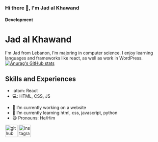 ### Hi there 👋, I'm Jad al Khawand
#### Development
# Jad al Khawand
I'm Jad from Lebanon, I'm majoring in computer science. I enjoy learning languages and frameworks like react, as well as work in WordPress.
[![Anurag's GitHub stats](https://github-readme-stats.vercel.app/api?username=JadalKhawand)](https://github.com/anuraghazra/github-readme-stats)
## Skills and Experiences
* :atom: React
* 💻: HTML, CSS, JS

- 🔭 I’m currently working on a website 
- 🌱 I’m currently learning html, css, javascript, python 
- 😄 Pronouns: He/Him 


[<img src='https://cdn.jsdelivr.net/npm/simple-icons@3.0.1/icons/github.svg' alt='github' height='40'>](https://github.com/JadalKhawand)  [<img src='https://cdn.jsdelivr.net/npm/simple-icons@3.0.1/icons/instagram.svg' alt='instagram' height='40'>](https://www.instagram.com/Jadkhawand_/)   
